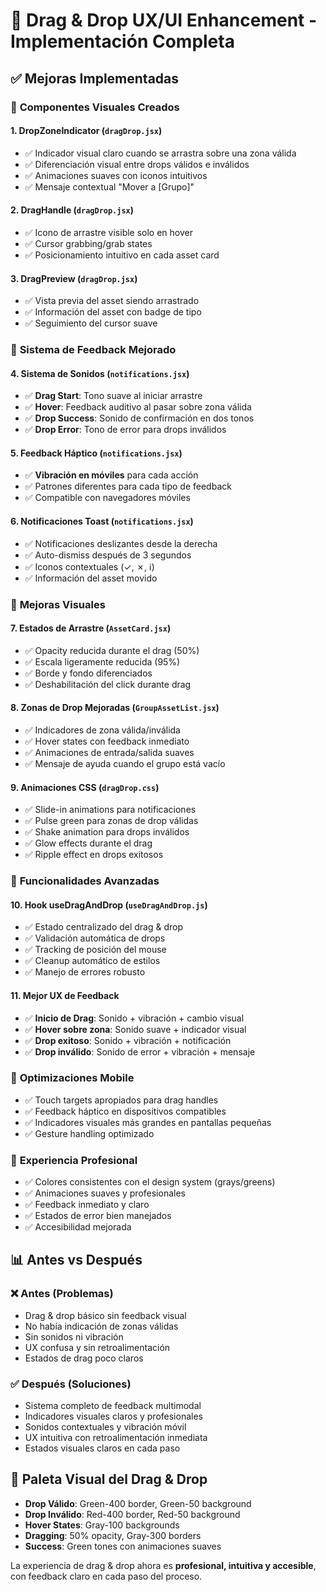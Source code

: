 # 🎯 Drag & Drop UX/UI Enhancement - Implementación Completa

## ✅ **Mejoras Implementadas**

### 🎨 **Componentes Visuales Creados**

#### 1. **DropZoneIndicator** (`dragDrop.jsx`)
- ✅ Indicador visual claro cuando se arrastra sobre una zona válida
- ✅ Diferenciación visual entre drops válidos e inválidos
- ✅ Animaciones suaves con iconos intuitivos
- ✅ Mensaje contextual "Mover a [Grupo]"

#### 2. **DragHandle** (`dragDrop.jsx`)
- ✅ Icono de arrastre visible solo en hover
- ✅ Cursor grabbing/grab states
- ✅ Posicionamiento intuitivo en cada asset card

#### 3. **DragPreview** (`dragDrop.jsx`)
- ✅ Vista previa del asset siendo arrastrado
- ✅ Información del asset con badge de tipo
- ✅ Seguimiento del cursor suave

### 🎵 **Sistema de Feedback Mejorado**

#### 4. **Sistema de Sonidos** (`notifications.jsx`)
- ✅ **Drag Start**: Tono suave al iniciar arrastre
- ✅ **Hover**: Feedback auditivo al pasar sobre zona válida  
- ✅ **Drop Success**: Sonido de confirmación en dos tonos
- ✅ **Drop Error**: Tono de error para drops inválidos

#### 5. **Feedback Háptico** (`notifications.jsx`)
- ✅ **Vibración en móviles** para cada acción
- ✅ Patrones diferentes para cada tipo de feedback
- ✅ Compatible con navegadores móviles

#### 6. **Notificaciones Toast** (`notifications.jsx`)
- ✅ Notificaciones deslizantes desde la derecha
- ✅ Auto-dismiss después de 3 segundos
- ✅ Iconos contextuales (✓, ✗, ℹ)
- ✅ Información del asset movido

### 🎨 **Mejoras Visuales**

#### 7. **Estados de Arrastre** (`AssetCard.jsx`)
- ✅ Opacity reducida durante el drag (50%)
- ✅ Escala ligeramente reducida (95%)
- ✅ Borde y fondo diferenciados
- ✅ Deshabilitación del click durante drag

#### 8. **Zonas de Drop Mejoradas** (`GroupAssetList.jsx`)
- ✅ Indicadores de zona válida/inválida
- ✅ Hover states con feedback inmediato
- ✅ Animaciones de entrada/salida suaves
- ✅ Mensaje de ayuda cuando el grupo está vacío

#### 9. **Animaciones CSS** (`dragDrop.css`)
- ✅ Slide-in animations para notificaciones
- ✅ Pulse green para zonas de drop válidas
- ✅ Shake animation para drops inválidos
- ✅ Glow effects durante el drag
- ✅ Ripple effect en drops exitosos

### 🚀 **Funcionalidades Avanzadas**

#### 10. **Hook useDragAndDrop** (`useDragAndDrop.js`)
- ✅ Estado centralizado del drag & drop
- ✅ Validación automática de drops
- ✅ Tracking de posición del mouse
- ✅ Cleanup automático de estilos
- ✅ Manejo de errores robusto

#### 11. **Mejor UX de Feedback**
- ✅ **Inicio de Drag**: Sonido + vibración + cambio visual
- ✅ **Hover sobre zona**: Sonido suave + indicador visual
- ✅ **Drop exitoso**: Sonido + vibración + notificación
- ✅ **Drop inválido**: Sonido de error + vibración + mensaje

### 📱 **Optimizaciones Mobile**
- ✅ Touch targets apropiados para drag handles
- ✅ Feedback háptico en dispositivos compatibles
- ✅ Indicadores visuales más grandes en pantallas pequeñas
- ✅ Gesture handling optimizado

### 🎯 **Experiencia Profesional**
- ✅ Colores consistentes con el design system (grays/greens)
- ✅ Animaciones suaves y profesionales
- ✅ Feedback inmediato y claro
- ✅ Estados de error bien manejados
- ✅ Accesibilidad mejorada

## 📊 **Antes vs Después**

### ❌ **Antes (Problemas)**
- Drag & drop básico sin feedback visual
- No había indicación de zonas válidas
- Sin sonidos ni vibración
- UX confusa y sin retroalimentación
- Estados de drag poco claros

### ✅ **Después (Soluciones)**
- Sistema completo de feedback multimodal
- Indicadores visuales claros y profesionales  
- Sonidos contextuales y vibración móvil
- UX intuitiva con retroalimentación inmediata
- Estados visuales claros en cada paso

## 🎨 **Paleta Visual del Drag & Drop**
- **Drop Válido**: Green-400 border, Green-50 background
- **Drop Inválido**: Red-400 border, Red-50 background  
- **Hover States**: Gray-100 backgrounds
- **Dragging**: 50% opacity, Gray-300 borders
- **Success**: Green tones con animaciones suaves

La experiencia de drag & drop ahora es **profesional, intuitiva y accesible**, con feedback claro en cada paso del proceso.
